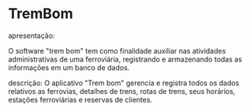 # TremBom
apresentação:

O software "trem bom" tem como finalidade auxiliar nas atividades administrativas de uma ferroviária, registrando e armazenando todas as informações em um banco de dados.

descrição:
O aplicativo "Trem bom" gerencia e registra todos os dados relativos as ferrovias, detalhes de trens, rotas de trens, seus horários, estações ferroviárias e reservas de clientes.

